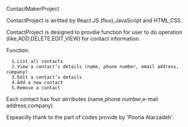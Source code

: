 ContactMakerProject

ContactProject is writted by React.JS (flux),JavaScript and HTML,CSS.

ContactProject is designed to provdie function for user to do operation (like,ADD,DELETE,EDIT,VIEW) for contact information.

Function:

      1.List all contacts
      2.View a contact’s details (name, phone number, email address, company)
      3.Edit a contact’s details
      4.Add a new contact
      5.Remove a contact
Each contact has four atrributes (name,phone number,e-mail address,company)

Espeacilly thank to the part of codes provide by 'Pooria Atarzadeh'.
